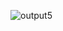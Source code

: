 ![output5](https://user-images.githubusercontent.com/67295757/229635990-6b35533d-2278-4ecd-b8fb-77cfe0a06cf7.gif)
